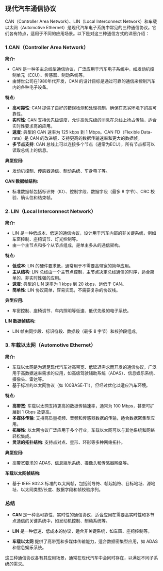 
##  现代汽车通信协议


CAN（Controller Area Network）、LIN（Local Interconnect Network）和车载以太网（Automotive Ethernet）是现代汽车电子系统中常见的三种通信协议。它们各有特点，适用于不同的应用场景。以下是对这三种通信方式的详细介绍：

### 1.CAN（Controller Area Network）

**简介:**
- CAN 是一种多主总线型通信协议，广泛应用于汽车电子系统中，如发动机控制单元（ECU）、传感器、制动系统等。
- 由博世公司在1980年代开发，CAN 的设计目标是通过可靠的通信来控制汽车内的各种电子设备。

**特点:**
- **高可靠性**: CAN 提供了良好的错误检测和处理机制，确保在恶劣环境下的高可靠性。
- **实时性**: CAN 支持优先级调度，允许高优先级的消息在总线上抢占传输，适合实时性要求高的应用。
- **速度**: 典型的 CAN 速率为 125 kbps 到 1 Mbps。CAN FD（Flexible Data-rate）是 CAN 的改进版，支持更高的数据传输速率和更大的数据帧。
- **多节点支持**: CAN 总线上可以连接多个节点（通常为ECU），所有节点都可以读取总线上的信息。

**典型应用:**
- 发动机控制、传感器通信、制动系统、车身电子等。

**CAN 数据帧结构:**
- 标准数据帧包括标识符（ID）、控制字段、数据字段（最多 8 字节）、CRC 校验、确认位和结束帧。

### **2. LIN（Local Interconnect Network）**

**简介:**
- LIN 是一种低成本、低速的通信协议，设计用于汽车内部的非关键系统，例如车窗控制、座椅调节、灯光控制等。
- 由一个主节点和多个从节点组成，是单主多从的通信架构。

**特点:**
- **低成本**: LIN 的硬件要求低，通常用于不需要高带宽的简单应用。
- **主从结构**: LIN 总线由一个主节点控制，主节点决定总线通信的时序，适合简单的、非实时性强的应用。
- **速度**: 典型的 LIN 速率为 1 kbps 到 20 kbps，远低于 CAN。
- **简单性**: LIN 协议简单，容易实现，不需要复杂的协议栈。

**典型应用:**
- 车窗控制、座椅调节、车内照明等低速、低优先级的电子系统。

**LIN 数据帧结构:**
- LIN 帧由同步段、标识符段、数据段（最多 8 字节）和校验段组成。

### **3. 车载以太网（Automotive Ethernet）**

**简介:**
- 车载以太网是为满足现代汽车对高带宽、低延迟需求而开发的通信协议，广泛用于高数据速率需求的应用，如高级驾驶辅助系统（ADAS）、信息娱乐系统、摄像头、雷达等。
- 基于标准的以太网协议（如 100BASE-T1），但经过优化以适应汽车环境。

**特点:**
- **高带宽**: 车载以太网支持更高的数据传输速率，通常为 100 Mbps，甚至可扩展到 1 Gbps 及更高。
- **多媒体传输**: 支持高质量视频、音频和传感器数据的传输，适合数据密集型应用。
- **拓展性**: 以太网协议广泛应用于多个行业，车载以太网可以与其他系统和网络轻松集成。
- **灵活的拓扑结构**: 支持点对点、星形、环形等多种网络拓扑。

**典型应用:**
- 高带宽要求的 ADAS、信息娱乐系统、摄像头和传感器网络等。

**车载以太网帧结构:**
- 基于 IEEE 802.3 标准的以太网帧，包括前导符、帧起始符、目标地址、源地址、以太网类型/长度、数据字段和帧校验序列。

### **总结**

- **CAN** 是一种高可靠性、实时性的通信协议，适合应用在需要高实时性和多节点通信的关键系统中，如发动机控制、制动系统等。
  
- **LIN** 是一种低速、低成本的协议，适合非关键系统，如车窗、座椅控制等。

- **车载以太网** 提供了高带宽和多媒体传输能力，适合数据密集型应用，如 ADAS 和信息娱乐系统。

这三种通信协议各有其应用场景，通常在现代汽车中会同时存在，以满足不同子系统的需求。